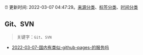 :alarm_clock: 更新时间: 2022-03-07 04:47:29。[来源分类](../README.md)、[标签分类](../TAGS.md)、[时间分类](../TIMELINE.md)

## Git、SVN


> 关键字：`Git`、`SVN`



- [2022-03-07-国内有类似-github-pages-的服务吗](https://www.v2ex.com/t/838535) 